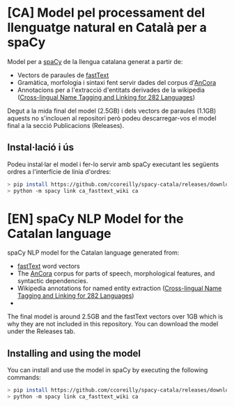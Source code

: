 # [CA] Model pel processament del llenguatge natural en Català per a spaCy

Model per a [spaCy](https://spacy.io) de la llengua catalana generat a partir de:

- Vectors de paraules de [fastText](https://github.com/facebookresearch/fastText/blob/master/docs/crawl-vectors.md)
- Gramàtica, morfologia i sintaxi fent servir dades del corpus d'[AnCora](https://github.com/UniversalDependencies/UD_Catalan-AnCora)
- Annotacions per a l'extracció d'entitats derivades de la wikipedia ([Cross-lingual Name Tagging and Linking for 282 Languages](http://nlp.cs.rpi.edu/paper/282elisa2017.pdf))

Degut a la mida final del model (2.5GB) i dels vectors de paraules (1.1GB) aquests no s'inclouen al repositori però podeu descarregar-vos el model final a la secció Publicacions (Releases).

## Instal·lació i ús

Podeu instal·lar el model i fer-lo servir amb spaCy executant les següents ordres a l'interfície de línia d'ordres:

```sh
> pip install https://github.com/ccoreilly/spacy-catala/releases/download/v0.0.2/ca_fasttext_wiki-0.0.2.tar.gz
> python -m spacy link ca_fasttext_wiki ca
```

# [EN] spaCy NLP Model for the Catalan language

spaCy NLP model for the Catalan language generated from:

- [fastText](https://github.com/facebookresearch/fastText/blob/master/docs/crawl-vectors.md) word vectors
- The [AnCora](https://github.com/UniversalDependencies/UD_Catalan-AnCora) corpus for parts of speech, morphological features, and syntactic dependencies.
- Wikipedia annotations for named entity extraction ([Cross-lingual Name Tagging and Linking for 282 Languages](http://nlp.cs.rpi.edu/paper/282elisa2017.pdf))
-

The final model is around 2.5GB and the fastText vectors over 1GB which is why they are not included in this repository. You can download the model under the Releases tab.

## Installing and using the model

You can install and use the model in spaCy by executing the following commands:

```sh
> pip install https://github.com/ccoreilly/spacy-catala/releases/download/v0.0.2/ca_fasttext_wiki-0.0.2.tar.gz
> python -m spacy link ca_fasttext_wiki ca
```
